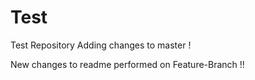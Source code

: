 # Test
Test Repository
Adding changes to master !


New changes to readme performed on Feature-Branch !!

